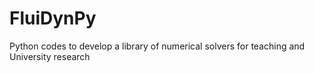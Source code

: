 # FluiDynPy
Python codes to develop a library of numerical solvers for teaching and University research
